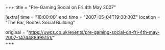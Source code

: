 +++
title = "Pre-Gaming Social on Fri 4th May 2007"

[extra]
time = "18:00:00"
end_time = "2007-05-04T19:00:00Z"
location = "The Bar, Rootes Social Building"

original = "https://uwcs.co.uk/events/pre-gaming-social-on-fri-4th-may-2007-1474488995151/"    
+++




